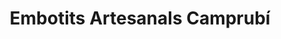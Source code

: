 ---
title: "Embotits Artesanals Camprubí"
url: /alpens/embotits-artesanals-camprubi/
shop: Lebensmittel
---